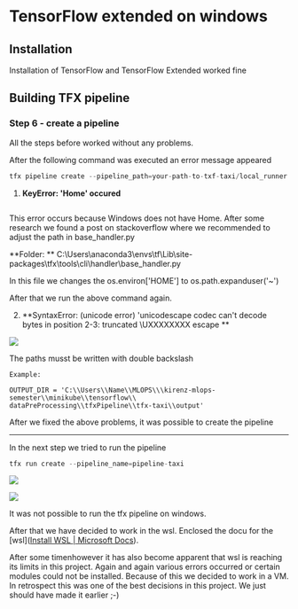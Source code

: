 # TensorFlow extended on windows

## Installation

Installation of TensorFlow and TensorFlow Extended worked fine 

## Building TFX pipeline

### Step 6 - create a pipeline

All the steps before worked without any problems.

After the following command was executed an error message appeared

```python
tfx pipeline create --pipeline_path=your-path-to-txf-taxi/local_runner.py
```

1. **KeyError: 'Home' occured**

<img title="" src="file:///C:/Users/Pasca/OneDrive/Desktop/MLOPS/kirenz-mlops-semester/jupyter-book/assets/img/2021-12-15-17-54-05-image.png" alt="" data-align="inline">

This error occurs because Windows does not have Home. After some research we found a post on stackoverflow where we recommended to adjust the path in base_handler.py

**Folder: ** C:\Users\anaconda3\envs\tf\Lib\site-packages\tfx\tools\cli\handler\base_handler.py

In this file we changes the os.environ['HOME'] to os.path.expanduser('~')

After that we run the above command again. 

2. **SyntaxError: (unicode error) 'unicodescape codec can't decode bytes in position 2-3: truncated \UXXXXXXXX escape **

![](C:\Users\Pasca\OneDrive\Desktop\MLOPS\kirenz-mlops-semester\jupyter-book\assets\img\2021-12-15-18-02-53-image.png)

The paths musst be written with double backslash

```
Example: 

OUTPUT_DIR = 'C:\\Users\\Name\\MLOPS\\\kirenz-mlops-semester\\minikube\\tensorflow\\
dataPreProcessing\\tfxPipeline\\tfx-taxi\\output'
```

After we fixed the above problems, it was possible to create the pipeline

___

In the next step we tried to run the pipeline 

```python
tfx run create --pipeline_name=pipeline-taxi
```

![](C:\Users\Pasca\OneDrive\Desktop\MLOPS\kirenz-mlops-semester\jupyter-book\assets\img\2021-12-15-18-07-00-image.png)

![](C:\Users\Pasca\OneDrive\Desktop\MLOPS\kirenz-mlops-semester\jupyter-book\assets\img\2021-12-15-18-07-13-image.png)

It was not possible to run the tfx pipeline on windows. 



After that we have decided to work in the wsl. Enclosed the docu for the [wsl]([Install WSL | Microsoft Docs](https://docs.microsoft.com/en-us/windows/wsl/install)). 



After some timenhowever it has also become apparent that wsl is reaching its limits in this project. Again and again various errors occurred or certain modules could not be installed. Because of this we decided to work in a VM. In retrospect this was one of the best decisions in this project. We just should have made it earlier ;-)
